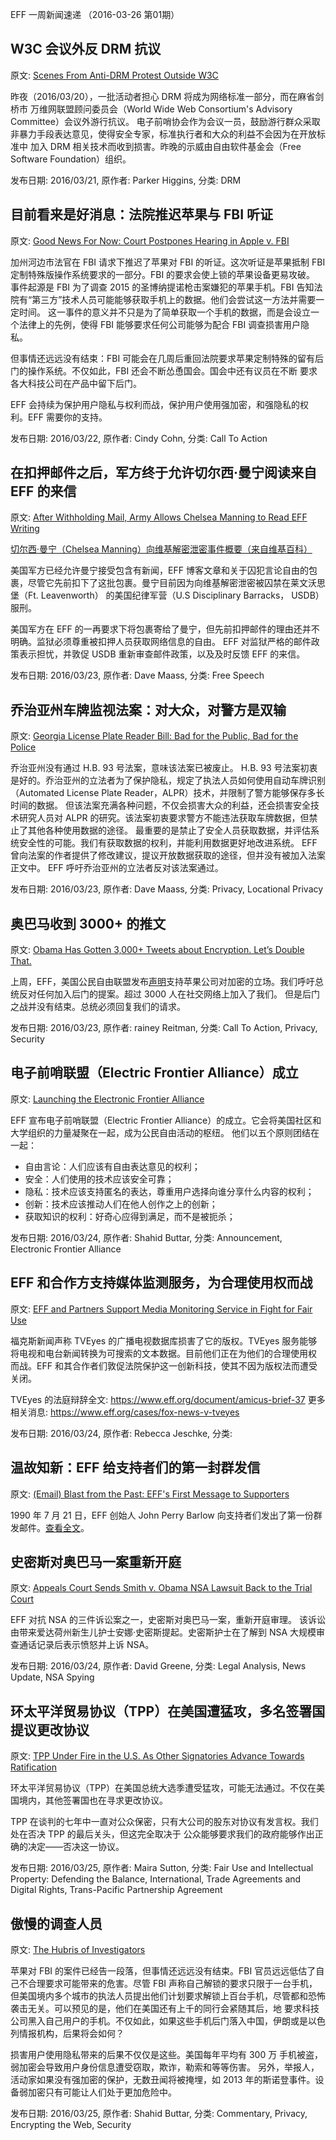 
EFF 一周新闻速递 （2016-03-26 第01期）

## W3C 会议外反 DRM 抗议

原文: [Scenes From Anti-DRM Protest Outside W3C](https://www.eff.org/deeplinks/2016/03/scenes-anti-drm-protest-outside-w3c)

昨夜（2016/03/20），一批活动者担心 DRM 将成为网络标准一部分，而在麻省剑桥市
万维网联盟顾问委员会（World Wide Web Consortium's Advisory Committee）会议外游行抗议。
电子前哨协会作为会议一员，鼓励游行群众采取非暴力手段表达意见，使得安全专家，标准执行者和大众的利益不会因为在开放标准中
加入 DRM 相关技术而收到损害。昨晚的示威由自由软件基金会（Free Software Foundation）组织。

发布日期: 2016/03/21, 原作者: Parker Higgins, 分类: DRM


## 目前看来是好消息：法院推迟苹果与 FBI 听证

原文: [Good News For Now: Court Postpones Hearing in Apple v. FBI](https://www.eff.org/deeplinks/2016/03/win-now-court-postpones-hearing-apple-v-fbi)

加州河边市法官在 FBI 请求下推迟了苹果对 FBI 的听证。这次听证是苹果抵制 FBI 定制特殊版操作系统要求的一部分。FBI 的要求会使上锁的苹果设备更易攻破。
事件起源是 FBI 为了调查 2015 的圣博纳提诺枪击案嫌犯的苹果手机。FBI 告知法院有“第三方”技术人员可能能够获取手机上的数据。他们会尝试这一方法并需要一定时间。
这一事件的意义并不只是为了简单获取一个手机的数据，而是会设立一个法律上的先例，使得 FBI 能够要求任何公司能够为配合 FBI 调查损害用户隐私。

但事情还远远没有结束：FBI 可能会在几周后重回法院要求苹果定制特殊的留有后门的操作系统。不仅如此，FBI 还会不断怂恿国会。国会中还有议员在不断
要求各大科技公司在产品中留下后门。

EFF 会持续为保护用户隐私与权利而战，保护用户使用强加密，和强隐私的权利。EFF 需要你的支持。

发布日期: 2016/03/22, 原作者: Cindy Cohn, 分类: Call To Action


## 在扣押邮件之后，军方终于允许切尔西·曼宁阅读来自 EFF 的来信

原文: [After Withholding Mail, Army Allows Chelsea Manning to Read EFF Writing](https://www.eff.org/deeplinks/2016/03/army-allows-chelsea-manning-read-eff-writing)

[切尔西·曼宁（Chelsea Manning）向维基解密泄密事件概要（来自维基百科）](https://en.wikipedia.org/wiki/Chelsea_Manning#Release_of_material_to_WikiLeaks)

美国军方已经允许曼宁接受包含有新闻，EFF 博客文章和关于囚犯言论自由的包裹，尽管它先前扣下了这批包裹。曼宁目前因为向维基解密泄密被囚禁在莱文沃思堡（Ft. Leavenworth）
的美国纪律军营（U.S Disciplinary Barracks， USDB）服刑。

美国军方在 EFF 的一再要求下将包裹寄给了曼宁，但先前扣押邮件的理由还并不明确。监狱必须尊重被扣押人员获取网络信息的自由。
EFF 对监狱严格的邮件政策表示担忧，并敦促 USDB 重新审查邮件政策，以及及时反馈 EFF 的来信。

发布日期: 2016/03/23, 原作者: Dave Maass, 分类: Free Speech


## 乔治亚州车牌监视法案：对大众，对警方是双输

原文: [Georgia License Plate Reader Bill: Bad for the Public, Bad for the Police](https://www.eff.org/deeplinks/2016/03/georgia-license-plate-reader-bill-bad-public-bad-police)

乔治亚州没有通过 H.B. 93 号法案，意味该法案已被废止。
H.B. 93 号法案初衷是好的。乔治亚州的立法者为了保护隐私，规定了执法人员如何使用自动车牌识别（Automated License Plate Reader，ALPR）技术，并限制了警方能够保存多长时间的数据。
但该法案充满各种问题，不仅会损害大众的利益，还会损害安全技术研究人员对 ALPR 的研究。该法案初衷要求警方不能违法获取车牌数据，但禁止了其他各种使用数据的途径。
最重要的是禁止了安全人员获取数据，并评估系统安全性的可能。我们有获取数据的权利，并能利用数据更好地改进系统。
EFF 曾向法案的作者提供了修改建议，提议开放数据获取的途径，但并没有被加入法案正文中。
EFF 呼吁乔治亚州的立法者反对该法案通过。

发布日期: 2016/03/23, 原作者: Dave Maass, 分类: Privacy, Locational Privacy


## 奥巴马收到 3000+ 的推文

原文: [Obama Has Gotten 3,000+ Tweets about Encryption. Let’s Double That.](https://www.eff.org/deeplinks/2016/03/obama-has-gotten-3000-tweets-about-encryption-lets-double)

上周，EFF，美国公民自由联盟发布[声明](https://savecrypto.org/)支持苹果公司对加密的立场。我们呼吁总统反对任何加入后门的提案。超过 3000 人在社交网络上加入了我们。
但是后门之战并没有结束。总统必须回复我们的请求。

发布日期: 2016/03/23, 原作者: rainey Reitman, 分类: Call To Action, Privacy, Security


## 电子前哨联盟（Electric Frontier Alliance）成立

原文: [Launching the Electronic Frontier Alliance](https://www.eff.org/deeplinks/2016/03/launching-efa)

EFF 宣布电子前哨联盟（Electric Frontier Alliance）的成立。它会将美国社区和大学组织的力量凝聚在一起，成为公民自由活动的枢纽。
他们以五个原则团结在一起：

- 自由言论：人们应该有自由表达意见的权利；
- 安全：人们使用的技术应该安全可靠；
- 隐私：技术应该支持匿名的表达，尊重用户选择向谁分享什么内容的权利；
- 创新：技术应该推动人们在他人创作之上的创新；
- 获取知识的权利：好奇心应得到满足，而不是被扼杀；

发布日期: 2016/03/24, 原作者: Shahid Buttar, 分类: Announcement, Electronic Frontier Alliance


## EFF 和合作方支持媒体监测服务，为合理使用权而战

原文: [EFF and Partners Support Media Monitoring Service in Fight for Fair Use](https://www.eff.org/press/releases/eff-and-partners-support-media-monitoring-service-fight-fair-use)

福克斯新闻声称 TVEyes 的广播电视数据库损害了它的版权。TVEyes 服务能够将电视和电台新闻转换为可搜索的文本数据。目前他们正在为他们的合理使用权
而战。EFF 和其合作者们敦促法院保护这一创新科技，使其不因为版权法而遭受关闭。

TVEyes 的法庭辩辞全文: https://www.eff.org/document/amicus-brief-37
更多相关消息: https://www.eff.org/cases/fox-news-v-tveyes

发布日期: 2016/03/24, 原作者: Rebecca Jeschke, 分类: 


## 温故知新：EFF 给支持者们的第一封群发信

原文: [(Email) Blast from the Past: EFF's First Message to Supporters](https://www.eff.org/deeplinks/2016/03/blast-past-effs-first-email-supporters)

1990 年 7 月 21 日，EFF 创始人 John Perry Barlow 向支持者们发出了第一份群发邮件。[查看全文](https://www.eff.org/deeplinks/2016/03/blast-past-effs-first-email-supporters)。


## 史密斯对奥巴马一案重新开庭

原文: [Appeals Court Sends Smith v. Obama NSA Lawsuit Back to the Trial Court](https://www.eff.org/deeplinks/2016/03/appeals-court-sends-smith-v-obama-nsa-lawsuit-back-trial-court)

EFF 对抗 NSA 的三件诉讼案之一，史密斯对奥巴马一案，重新开庭审理。
该诉讼由带来爱达荷州新生儿护士安娜·史密斯提起。史密斯护士在了解到 NSA 大规模审查通话记录后表示愤怒并上诉 NSA。

发布日期: 2016/03/24, 原作者: David Greene, 分类: Legal Analysis, News Update, NSA Spying


## 环太平洋贸易协议（TPP）在美国遭猛攻，多名签署国提议更改协议

原文: [TPP Under Fire in the U.S. As Other Signatories Advance Towards Ratification](https://www.eff.org/deeplinks/2016/03/tpp-under-fire-us-other-signatories-advance-towards-ratification)

环太平洋贸易协议（TPP）在美国总统大选季遭受猛攻，可能无法通过。不仅在美国境内，其他签署国也在寻求更改协议。

TPP 在谈判的七年中一直对公众保密，只有大公司的股东对协议有发言权。我们处在否决 TPP 的最后关头，但这完全取决于
公众能够要求我们的政府能够作出正确的决定——否决这一协议。


发布日期: 2016/03/25, 原作者: Maira Sutton, 分类: Fair Use and Intellectual Property: Defending the Balance, International, Trade Agreements and Digital Rights, Trans-Pacific Partnership Agreement


## 傲慢的调查人员

原文: [The Hubris of Investigators](https://www.eff.org/deeplinks/2016/03/hubris-investigators)

苹果对 FBI 的案件已经告一段落，但事情还远远没有结束。FBI 官员远远低估了自己不合理要求可能带来的危害。尽管 FBI 声称自己解锁的要求只限于一台手机，
但美国境内多个城市的执法人员提出他们计划要求解锁上百台手机，尽管都和恐怖袭击无关。可以预见的是，他们在美国还有上千的同行会紧随其后，地
要求科技公司黑入自己用户的手机。不仅如此，如果这些手机后门落入中国，伊朗或是以色列情报机构，后果将会如何？

损害用户使用隐私带来的后果不仅仅是这些。美国每年平均有 300 万 手机被盗，弱加密会导致用户身份信息遭受窃取，欺诈，勒索和等等伤害。
另外，举报人，活动家如果没有强加密的保护，无数丑闻将被掩埋，如 2013 年的斯诺登事件。设备弱加密只有可能让人们处于更加危险中。

发布日期: 2016/03/25, 原作者: Shahid Buttar, 分类: Commentary, Privacy, Encrypting the Web, Security
